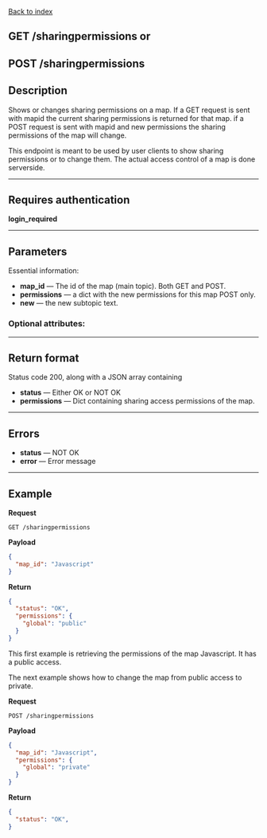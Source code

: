 [Back to index](api-reference.md)

## GET /sharingpermissions  or 
## POST /sharingpermissions

## Description
Shows or changes sharing permissions on a map. If a GET request is sent with mapid the current
sharing permissions is returned for that map. if a POST request is sent with mapid and new 
permissions the sharing permissions of the map will change.

This endpoint is meant to be used by user clients to show sharing permissions or to change them. 
The actual access control of a map is done serverside.  

***

## Requires authentication
**login_required**

***

## Parameters
Essential information:


- **map_id** — The id of the map (main topic). Both GET and POST.
- **permissions** — a dict with the new permissions for this map POST only.
- **new** — the new subtopic text.

### Optional attributes:

***

## Return format
Status code 200, along with a JSON array containing 
- **status** — Either OK or NOT OK
- **permissions** — Dict containing sharing access permissions of the map.
***

## Errors
- **status** — NOT OK
- **error** — Error message

***

## Example
**Request**

    GET /sharingpermissions

**Payload**
``` json
{
  "map_id": "Javascript"
}
```


**Return**
``` json
{
  "status": "OK",
  "permissions": {
    "global": "public"
  }
}
```
This first example is retrieving the permissions of the map Javascript. It has a public access.

The next example shows how to change the map from  public access to private.

**Request**

    POST /sharingpermissions

**Payload**
``` json
{
  "map_id": "Javascript",
  "permissions": {
    "global": "private"
  }
}
```


**Return**
``` json
{
  "status": "OK",
}
